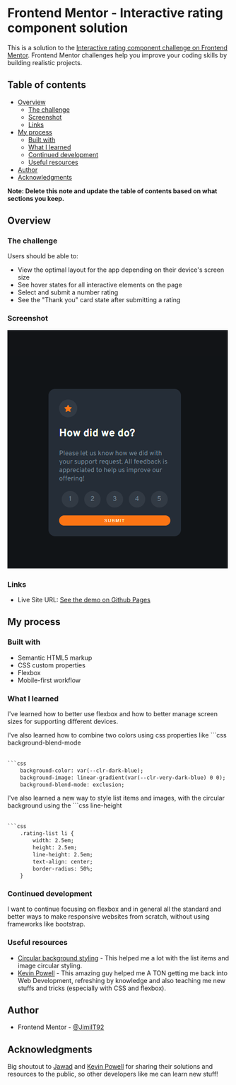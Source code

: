 # Frontend Mentor - Interactive rating component solution

This is a solution to the [Interactive rating component challenge on Frontend Mentor](https://www.frontendmentor.io/challenges/interactive-rating-component-koxpeBUmI). Frontend Mentor challenges help you improve your coding skills by building realistic projects. 

## Table of contents

- [Overview](#overview)
  - [The challenge](#the-challenge)
  - [Screenshot](#screenshot)
  - [Links](#links)
- [My process](#my-process)
  - [Built with](#built-with)
  - [What I learned](#what-i-learned)
  - [Continued development](#continued-development)
  - [Useful resources](#useful-resources)
- [Author](#author)
- [Acknowledgments](#acknowledgments)

**Note: Delete this note and update the table of contents based on what sections you keep.**

## Overview

### The challenge

Users should be able to:

- View the optimal layout for the app depending on their device's screen size
- See hover states for all interactive elements on the page
- Select and submit a number rating
- See the "Thank you" card state after submitting a rating

### Screenshot

![](./img/screenshot.png)

### Links

- Live Site URL: [See the demo on Github Pages](https://jimi-s-frontend-mentor-cs.github.io/Interactive-Rating-Component/)

## My process

### Built with

- Semantic HTML5 markup
- CSS custom properties
- Flexbox
- Mobile-first workflow

### What I learned

I've learned how to better use flexbox and how to better manage screen sizes for supporting different devices.

I've also learned how to combine two colors using css properties like ```css
background-blend-mode
```.

```css
    background-color: var(--clr-dark-blue);
    background-image: linear-gradient(var(--clr-very-dark-blue) 0 0);
    background-blend-mode: exclusion;
```

I've also learned a new way to style list items and images, with the circular background using the ```css
line-height
``` trick.

```css
    .rating-list li {
        width: 2.5em;
        height: 2.5em;
        line-height: 2.5em;
        text-align: center;
        border-radius: 50%;
    }
```

### Continued development

I want to continue focusing on flexbox and in general all the standard and better ways to make responsive websites from scratch, without using frameworks like bootstrap.

### Useful resources

- [Circular background styling](https://stackoverflow.com/a/16615584) - This helped me a lot with the list items and image circular styling.
- [Kevin Powell](https://www.youtube.com/kepowob) - This amazing guy helped me A TON getting me back into Web Development, refreshing by knowledge and also teaching me new stuffs and tricks (especially with CSS and flexbox).

## Author

- Frontend Mentor - [@JimiIT92](https://www.frontendmentor.io/profile/JimiIT92)

## Acknowledgments

Big shoutout to [Jawad](https://stackoverflow.com/a/16615584) and [Kevin Powell](https://www.youtube.com/kepowob) for sharing their solutions and resources to the public, so other developers like me can learn new stuff!

